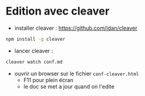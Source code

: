 # Edition avec cleaver

-  installer cleaver : 
https://github.com/jdan/cleaver

```sh
npm install -g cleaver
```

- lancer cleaver :
```sh
cleaver watch conf.md 
```
- ouvrir un browser sur le fichier `conf-cleaver.html`
	- F11 pour plein écran
	- le doc se met a jour quand on l'edite
